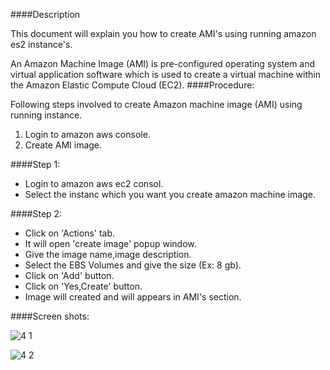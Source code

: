 ####Description

This document will explain you how to create AMI's using running amazon es2 instance's.

An Amazon Machine Image (AMI) is pre-configured operating system and virtual application software which is used to create a virtual machine within the Amazon Elastic Compute Cloud (EC2).
####Procedure: 

Following steps involved to create Amazon machine image (AMI) using running instance.<br />
1.	Login to amazon aws console.<br />
2.	Create AMI image.<br />

####Step 1:
*	Login to amazon aws ec2 consol.
*	Select the instanc which you want you create amazon machine image.

####Step 2:
*	Click on 'Actions' tab.
*	It will open 'create image' popup window.
*	Give the image name,image description.
*	Select the EBS Volumes and give the size (Ex: 8 gb).
*	Click on 'Add' button.
*	Click on 'Yes,Create' button.
*	Image will created and will appears in AMI's section.

####Screen shots:

![4 1](https://cloud.githubusercontent.com/assets/17013436/22257116/0d1a592c-e283-11e6-9362-9b33f099250a.PNG)

![4 2](https://cloud.githubusercontent.com/assets/17013436/22257133/1d731872-e283-11e6-8600-7a7816922318.PNG)



